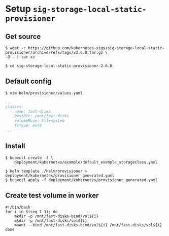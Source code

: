 # Setup `sig-storage-local-static-provisioner`
## Get source
```shell
$ wget -c https://github.com/kubernetes-sigs/sig-storage-local-static-provisioner/archive/refs/tags/v2.6.0.tar.gz \
-O - | tar xz

$ cd sig-storage-local-static-provisioner-2.6.0
```
## Default config
```shell
$ vim helm/provisioner/values.yaml 
```
```yaml
...
classes:
  - name: fast-disks 
    hostDir: /mnt/fast-disks
    volumeMode: Filesystem
    fsType: ext4
...
```
## Install
```
$ kubectl create -f \
    deployment/kubernetes/example/default_example_storageclass.yaml

$ helm template ./helm/provisioner > deployment/kubernetes/provisioner_generated.yaml
$ kubectl apply -f deployment/kubernetes/provisioner_generated.yaml
```
## Create test volume in worker
```shell
#!/bin/bash
for i in $(seq 1 3); do
    mkdir -p /mnt/fast-disks-bind/vol${i}
    mkdir -p /mnt/fast-disks/vol${i}
    mount --bind /mnt/fast-disks-bind/vol${i} /mnt/fast-disks/vol${i}
done
```